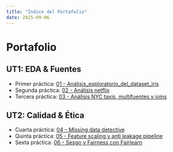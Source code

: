 ```yaml
---
title: "Índice del Portafolio"
date: 2025-09-06
---
```


# Portafolio


## UT1: EDA & Fuentes
  
- Primer práctica: [01 - Análisis_exploratorio_del_dataset_iris](01-Analisis_exploratorio_del_dataset_iris.md)
- Segunda práctica: [02 - Análisis netflix](02-analisis-netflix.md)
- Tercera práctica: [03 - Análisis NYC taxis, multifuentes y joins](03-analisis-multifuentes-y-joins.md)

## UT2: Calidad & Ética

- Cuarta práctica: [04 - Missing data detective](04-Missing-Data-Detective.md)
- Quinta práctica: [05 - Feature scaling y anti leakage pipeline](05-feature-scaling-y-anti-leakage-pipeline.md)
- Sexta práctica: [06 - Sesgo y Fairness con Fairlearn](06-Sesgo-y-Fairness-con-Fairlearn.md)

